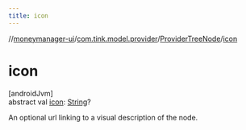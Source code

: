 ```yaml
---
title: icon
---
```

//[moneymanager-ui](../../../index.html)/[com.tink.model.provider](../index.html)/[ProviderTreeNode](index.html)/[icon](icon.html)



# icon



[androidJvm]\
abstract val [icon](icon.html): [String](https://kotlinlang.org/api/latest/jvm/stdlib/kotlin/-string/index.html)?



An optional url linking to a visual description of the node.




